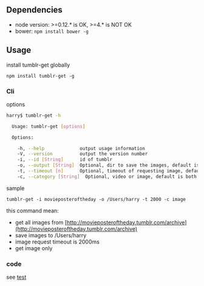 
## Dependencies
 * node version: >=0.12.* is OK, >=4.* is NOT OK
 * bower: `npm install bower -g`


## Usage

install tumblr-get globally

`npm install tumblr-get -g`

### Cli

options
```bash
harry$ tumblr-get -h

  Usage: tumblr-get [options]

  Options:

    -h, --help             output usage information
    -V, --version          output the version number
    -i, --id [String]      id of tumblr
    -o, --output [String]  Optional, dir to save the images, default is current path
    -t, --timeout [n]      Optional, timeout of requesting image, default is 10s
    -c, --category [String]  Optional, video or image, default is both

```

sample

`tumblr-get -i movieposteroftheday -o /Users/harry -t 2000 -c image`

this command mean: 

 * get all images from [http://movieposteroftheday.tumblr.com/archive](http://movieposteroftheday.tumblr.com/archive)
 * save images to /Users/harry
 * image request timeout is 2000ms
 * get image only

### code
see [test](https://github.com/hcnode/tumblr-get/blob/master/test/test.js)
